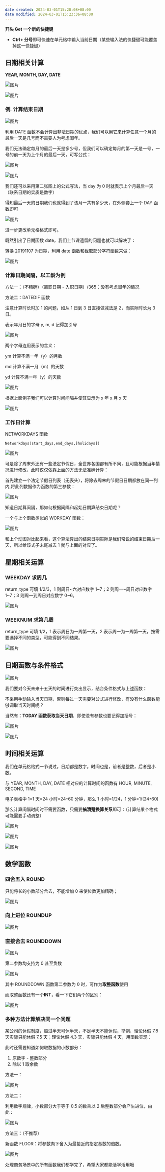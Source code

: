 ```yaml
---
date created: 2024-03-01T15:20:08+08:00
date modified: 2024-03-01T15:23:36+08:00
---
```

**开头 Get 一个新的快捷键**  

- **Ctrl+ 分号**即可快速在单元格中输入当前日期（某些输入法的快捷键可能覆盖掉这一快捷键）

## 日期相关计算

**YEAR, MONTH, DAY, DATE**

![图片](https://mmbiz.qpic.cn/mmbiz_gif/mhpgqe0LyrMo7DvL6RBojp7DbJrVEvcFWAQ7IVUId3NHmlia9ib1HRYwARTO6NFzFrPDvBvibyZjl95s78eYqZ9Fg/640?wx_fmt=gif&tp=wxpic&wxfrom=5&wx_lazy=1)

![图片](https://mmbiz.qpic.cn/mmbiz_gif/mhpgqe0LyrMo7DvL6RBojp7DbJrVEvcF4HpbgfWiaAYvxyNibRDK3d0CPkAIHq0d3S0AFJv6cm4fYkAyA144uQeQ/640?wx_fmt=gif&tp=wxpic&wxfrom=5&wx_lazy=1)

### 例. 计算结束日期  

![图片](https://mmbiz.qpic.cn/mmbiz_png/mhpgqe0LyrMo7DvL6RBojp7DbJrVEvcFgypdrJfq6aR4ZutQPq2VriaC9aq0HJYcJPHwrP8rfE8JKBkbH5bkaOQ/640?wx_fmt=png&tp=wxpic&wxfrom=5&wx_lazy=1&wx_co=1)

利用 DATE 函数不会计算出非法日期的优点，我们可以用它来计算任意一个月的最后一天是几号而不需要人为考虑闰年。

我们无法确定每月的最后一天是多少号，但我们可以确定每月的第一天是一号，一号的前一天为上个月的最后一天，可写公式：

![图片](https://mmbiz.qpic.cn/mmbiz_png/mhpgqe0LyrMo7DvL6RBojp7DbJrVEvcFpcXwwibnDLFh2MWh8RcuiaTj3UMnokvQCibWW9NnAUCYoWfQS1mLWHj3A/640?wx_fmt=png&tp=wxpic&wxfrom=5&wx_lazy=1&wx_co=1)

![图片](https://mmbiz.qpic.cn/mmbiz_png/mhpgqe0LyrMo7DvL6RBojp7DbJrVEvcFZBr1Ns9N9iaB1A0vRpRCGiae9QPvZsmO9yMrUkpTMzhCBkjpH3pgiaMJQ/640?wx_fmt=png&tp=wxpic&wxfrom=5&wx_lazy=1&wx_co=1)

我们还可以采用第二张图上的公式写法，当 day 为 0 时就表示上个月最后一天（联系日期的实质是数字）

得知最后一天的日期我们也就得到了该月一共有多少天，在外侧套上一个 DAY 函数即可

![图片](https://mmbiz.qpic.cn/mmbiz_png/mhpgqe0LyrMo7DvL6RBojp7DbJrVEvcFBTp4EOslnvkdlkBKzic1jh1g03uTcmJZFK469v9icTVibO43hapRSnzhA/640?wx_fmt=png&tp=wxpic&wxfrom=5&wx_lazy=1&wx_co=1)

进一步更改单元格格式即可。

既然引出了日期函数 date，我们上节课遗留的问题也就可以解决了：

转换 20191107 为日期，利用 date 函数和截取部分字符函数来做：

![图片](https://mmbiz.qpic.cn/mmbiz_png/mhpgqe0LyrMo7DvL6RBojp7DbJrVEvcFfalic3EyclReK7b8qiaBZxVtcH583Pau8Rn4ZJKSMxibPZN1Y7YrnlPZQ/640?wx_fmt=png&tp=wxpic&wxfrom=5&wx_lazy=1&wx_co=1)

### **计算日期间隔**，以工龄为例

方法一：（不精确）（离职日期 - 入职日期）/365：没有考虑闰年的情况

方法二：DATEDIF 函数

注意计算时长时加 1 的问题，如从 1 日到 3 日直接做减法是 2，而实际时长为 3 日。  

表示年月日的字母 y, m, d 记得加引号

![图片](https://mmbiz.qpic.cn/mmbiz_gif/mhpgqe0LyrMo7DvL6RBojp7DbJrVEvcFYKbzXa1icyvNxhQHK6ykrtnXicCU9FZ90IexktNsnZbgEVQaTUX9j6tw/640?wx_fmt=gif&tp=wxpic&wxfrom=5&wx_lazy=1)

两个字母连用表示的含义：

ym 计算不满一年（y）的月数

md 计算不满一月（m）的天数

yd 计算不满一年（y）的天数

![图片](https://mmbiz.qpic.cn/mmbiz_gif/mhpgqe0LyrMo7DvL6RBojp7DbJrVEvcF3a9XoeTWRdIaHYFSNqEAc6L0SrhnoUdiaKiaJDaAkMSN56aBKG3ib2yicA/640?wx_fmt=gif&tp=wxpic&wxfrom=5&wx_lazy=1)

根据上面例子我们可以计算时间间隔并使其显示为 x 年 x 月 x 天

![图片](https://mmbiz.qpic.cn/mmbiz_png/mhpgqe0LyrMo7DvL6RBojp7DbJrVEvcFOLicB5vX1biaRKrOmHL87vX4T2Ljibiam3C6L6ic3LQWjfwcOiaVCGsWcD8w/640?wx_fmt=png&tp=wxpic&wxfrom=5&wx_lazy=1&wx_co=1)

### **工作日计算**

NETWORKDAYS 函数

`Networkdays(start_days,end_days,[holidays])`

![图片](https://mmbiz.qpic.cn/mmbiz_gif/mhpgqe0LyrMo7DvL6RBojp7DbJrVEvcFXdPRicCRawNnOS62QD8wHSEtLUlXUg1Owkw0HUK1hVFSaColYvfu7jA/640?wx_fmt=gif&tp=wxpic&wxfrom=5&wx_lazy=1)

可是除了周末外还有一些法定节假日，全世界各国都有所不同，且可能根据当年情况进行修改，此时仅仅依靠上面的方法无法准确计算：  

首先建立一个法定节假日列表（无表头），将除去周末的节假日日期都放在同一列内,将此列数据作为函数的第三参数：

![图片](https://mmbiz.qpic.cn/mmbiz_gif/mhpgqe0LyrMo7DvL6RBojp7DbJrVEvcFwA8a0cfBZMcJJYHFp8FJqDF47iaklpQZgwicvh5r79o8KxBeVWD3ibl3g/640?wx_fmt=gif&tp=wxpic&wxfrom=5&wx_lazy=1)

知道日期算间隔，那如何根据间隔和起始日期算结束日期呢？  

一个与上个函数类似的 WORKDAY 函数：

![图片](https://mmbiz.qpic.cn/mmbiz_gif/mhpgqe0LyrMo7DvL6RBojp7DbJrVEvcF4Kgqw8D7JjqAV7JAztoR0CPvQ4ZoNIRvYMC2Qa3mjItrSj5e0voJpA/640?wx_fmt=gif&tp=wxpic&wxfrom=5&wx_lazy=1)

和上个动图对比起来看，这个算法算出的结束日期实际是我们常说的结束日期后一天，所以给该式子末尾减去 1 就与上面的对应了。  

## **星期相关运算**

### WEEKDAY **求周几**

return_type 可填 1/2/3，1 则周日~六对应数字 1~7；2 则周一~周日对应数字 1~7；3 则周一到周日对应数字 0~6。

![图片](https://mmbiz.qpic.cn/mmbiz_gif/mhpgqe0LyrMo7DvL6RBojp7DbJrVEvcFbQHLZxpMSyHHlTJJY4y45dEa6fjHicKfhOfdeGeeSZdUP7vtfXmDe2A/640?wx_fmt=gif&tp=wxpic&wxfrom=5&wx_lazy=1)

### WEEKNUM **求第几周**  

return_type 可填 1/2，1 表示周日为一周第一天，2 表示周一为一周第一天，按需要选择不同的类型，可能得到不同结果。

![图片](https://mmbiz.qpic.cn/mmbiz_gif/mhpgqe0LyrMo7DvL6RBojp7DbJrVEvcFEafialzmKhpvsn1FGZx5icgKooTibWNcPWy8OaZY5PaTGvOc9jLQ2n1oQ/640?wx_fmt=gif&tp=wxpic&wxfrom=5&wx_lazy=1)

## 日期函数与**条件格式**  

![图片](https://mmbiz.qpic.cn/mmbiz_png/mhpgqe0LyrMo7DvL6RBojp7DbJrVEvcFx0ramjXFy2lfyZiaYbkRNicvniaeWAPOAW9XsJISJDrjc1GwIVcnY2vKg/640?wx_fmt=png&tp=wxpic&wxfrom=5&wx_lazy=1&wx_co=1)

我们要对今天未来十五天的时间进行突出显示，结合条件格式与上述函数：

不采用手动输入当天日期，否则每过一天需要对公式进行修改，有没有什么函数能够调取当天时间呢？

当然有：**TODAY 函数获取当天日期**，即使没有参数也要记得加括号：

![图片](https://mmbiz.qpic.cn/mmbiz_png/mhpgqe0LyrMo7DvL6RBojp7DbJrVEvcFYicvbp4V2RiaPu2F2CicYze83Obqrr3AguWic1WAj7Xk3icsCtuAtqogRKg/640?wx_fmt=png&tp=wxpic&wxfrom=5&wx_lazy=1&wx_co=1)

![图片](https://mmbiz.qpic.cn/mmbiz_png/mhpgqe0LyrMo7DvL6RBojp7DbJrVEvcFqDmjmu0DzVPuU8CyUd1auicMCm49UP01Adu3icAQNzC4MibngvkjqNBRg/640?wx_fmt=png&tp=wxpic&wxfrom=5&wx_lazy=1&wx_co=1)

## 时间相关运算

我们在单元格格式一节说过，日期都是数字，时间也是，前者是整数，后者是小数。

与 YEAR, MONTH, DAY, DATE 相对应的计算时间的函数有 HOUR, MINUTE, SECOND, TIME

电子表格中 1=1 天=24 小时=24`*`60 分钟，那么 1 小时=1/24，1 分钟=1/(24`*`60)

那么计算间隔时间时不需要函数，只需要**搞清楚换算关系**即可：（计算结果个格式可能需要手动调整）

![图片](https://mmbiz.qpic.cn/mmbiz_gif/mhpgqe0LyrMo7DvL6RBojp7DbJrVEvcF2If3TcYIXGLO3xU9micDzxctxEgkJDXERqllhta23fmUjIl89Jl8sWA/640?wx_fmt=gif&tp=wxpic&wxfrom=5&wx_lazy=1)

![图片](https://mmbiz.qpic.cn/mmbiz_png/mhpgqe0LyrMo7DvL6RBojp7DbJrVEvcFuBEW8ZyBPZ0RqOU6xuuO251RuZjRHtasheP6djibh1wtoULQZtmXbWA/640?wx_fmt=png&tp=wxpic&wxfrom=5&wx_lazy=1&wx_co=1)

![图片](https://mmbiz.qpic.cn/mmbiz_png/mhpgqe0LyrMo7DvL6RBojp7DbJrVEvcFKQMfLXbkKz1fQ6QfmWo8PRkWHicUkuBYbkvuPnJBtiaia9RugvnQ8E3FA/640?wx_fmt=png&tp=wxpic&wxfrom=5&wx_lazy=1&wx_co=1)

## 数学函数

### 四舍五入 ROUND

只能将长的小数部分舍去，不能增加 0 来使位数更加精确；

![图片](https://mmbiz.qpic.cn/mmbiz_gif/mhpgqe0LyrMo7DvL6RBojp7DbJrVEvcF3eicD8cziaibX3R6uMibp7Qyn9U5NnaibFeVSF41JTd320UBBCpvtwiaxPng/640?wx_fmt=gif&tp=wxpic&wxfrom=5&wx_lazy=1)

### 向上进位 ROUNDUP

![图片](https://mmbiz.qpic.cn/mmbiz_gif/mhpgqe0LyrMo7DvL6RBojp7DbJrVEvcFmI49gBMj1u44xCzIfjicF7tdkuhSYcrgM4IvVic4VmmBOfVfyV1JxSiaQ/640?wx_fmt=gif&tp=wxpic&wxfrom=5&wx_lazy=1)

### 直接舍去 ROUNDDOWN

![图片](https://mmbiz.qpic.cn/mmbiz_gif/mhpgqe0LyrMo7DvL6RBojp7DbJrVEvcFaRm0NrnTZMNuokhuOKf7eGcB3fZJX83nPuUbzEu1DZoXFxpb8ryaxQ/640?wx_fmt=gif&tp=wxpic&wxfrom=5&wx_lazy=1)

第二参数均支持为 0 甚至负数

![图片](https://mmbiz.qpic.cn/mmbiz_gif/mhpgqe0LyrMo7DvL6RBojp7DbJrVEvcFE4oWyQY4XzzGXfzI6NVj6s4xEyrZUrTzibCYg1Oku7tibKO5HSOXGpyw/640?wx_fmt=gif&tp=wxpic&wxfrom=5&wx_lazy=1)

其中 ROUNDDOWN 函数第二参数为 0 时，可作为**取整函数**使用

而取整函数还有一个**INT**，看一下它们两个的区别：

![图片](https://mmbiz.qpic.cn/mmbiz_gif/mhpgqe0LyrMo7DvL6RBojp7DbJrVEvcFcG5omGoO2WlIZWgmCNusnNg00wUTXkhjdDKcU80wbKeSY8EwrNBObw/640?wx_fmt=gif&tp=wxpic&wxfrom=5&wx_lazy=1)

### 多种方法计算解决同一个问题

某公司的休假制度，超过半天可休半天，不足半天不能休假，举例，理论休假 7.8 天实际只能休假 7.5 天；理论休假 4.3 天，实际只能休假 4 天，用函数实现：

此时还需要知道如何取数据的小数部分：

1. 原数字 - 整数部分
2. 除以 1 取余数

方法一：

![图片](https://mmbiz.qpic.cn/mmbiz_png/mhpgqe0LyrMo7DvL6RBojp7DbJrVEvcF56KJFHw9Xvwy23ibxKicKL7pibxclR4Iia7PIoWAmJLIticNqXHVOdibAWQw/640?wx_fmt=png&tp=wxpic&wxfrom=5&wx_lazy=1&wx_co=1)

方法二：

利用数字规律，小数部分大于等于 0.5 的数乘以 2 后整数部分会产生进位，由此：

![图片](https://mmbiz.qpic.cn/mmbiz_png/mhpgqe0LyrMo7DvL6RBojp7DbJrVEvcFib3Sib4tWTjGB2sDlltGvx5tLfSHYoFjbcT2HR0BkuWYAIpjzmETA3Lw/640?wx_fmt=png&tp=wxpic&wxfrom=5&wx_lazy=1&wx_co=1)

方法三：（不推荐）

新函数 FLOOR：将参数向下舍入为最接近的指定基数的倍数。

![图片](https://mmbiz.qpic.cn/mmbiz_png/mhpgqe0LyrMo7DvL6RBojp7DbJrVEvcFrib5PynicHiaiapAtMHibGjlwgaalDGZh56vWm9CB0lEdYJmdHdpQHh9URA/640?wx_fmt=png&tp=wxpic&wxfrom=5&wx_lazy=1&wx_co=1)

处理商务场景中的所有函数我们都学完了，希望大家都能活学活用哦